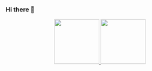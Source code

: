 ### Hi there 👋

<div align="center">
  <a href="https://github.com/cirograu">
  <img height="120em" src="https://github-readme-stats.vercel.app/api?username=cirograu&show_icons=true&theme=highcontrast&include_all_commits=true&count_private=true"/>
  <img height="120em" src="https://github-readme-stats.vercel.app/api/top-langs/?username=cirograu&layout=compact&langs_count=7&theme=highcontrast"/>
</div>
  
  

